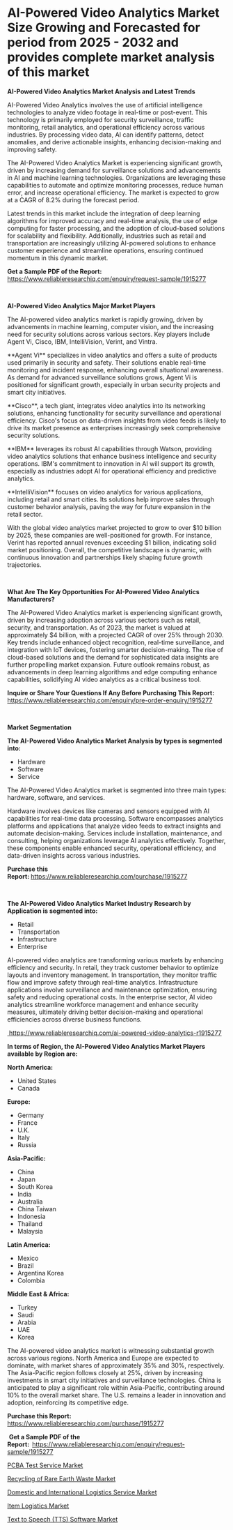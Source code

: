 <p><h1>AI-Powered Video Analytics Market Size Growing and Forecasted for period from 2025 - 2032 and provides complete market analysis of this market</h1></p><p><strong>AI-Powered Video Analytics Market Analysis and Latest Trends</strong></p>
<p><p>AI-Powered Video Analytics involves the use of artificial intelligence technologies to analyze video footage in real-time or post-event. This technology is primarily employed for security surveillance, traffic monitoring, retail analytics, and operational efficiency across various industries. By processing video data, AI can identify patterns, detect anomalies, and derive actionable insights, enhancing decision-making and improving safety.</p><p>The AI-Powered Video Analytics Market is experiencing significant growth, driven by increasing demand for surveillance solutions and advancements in AI and machine learning technologies. Organizations are leveraging these capabilities to automate and optimize monitoring processes, reduce human error, and increase operational efficiency. The market is expected to grow at a CAGR of 8.2% during the forecast period.</p><p>Latest trends in this market include the integration of deep learning algorithms for improved accuracy and real-time analysis, the use of edge computing for faster processing, and the adoption of cloud-based solutions for scalability and flexibility. Additionally, industries such as retail and transportation are increasingly utilizing AI-powered solutions to enhance customer experience and streamline operations, ensuring continued momentum in this dynamic market.</p></p>
<p><strong>Get a Sample PDF of the Report:&nbsp;</strong> <a href="https://www.reliableresearchiq.com/enquiry/request-sample/1915277?utm_campaign=1137&utm_medium=2&utm_source=Github&utm_content=ia&utm_term=11032025&utm_id=ai-powered-video-analytics">https://www.reliableresearchiq.com/enquiry/request-sample/1915277</a></p>
<p>&nbsp;</p>
<p><strong>AI-Powered Video Analytics Major Market Players</strong></p>
<p><p>The AI-powered video analytics market is rapidly growing, driven by advancements in machine learning, computer vision, and the increasing need for security solutions across various sectors. Key players include Agent Vi, Cisco, IBM, IntelliVision, Verint, and Vintra.</p><p>**Agent Vi** specializes in video analytics and offers a suite of products used primarily in security and safety. Their solutions enable real-time monitoring and incident response, enhancing overall situational awareness. As demand for advanced surveillance solutions grows, Agent Vi is positioned for significant growth, especially in urban security projects and smart city initiatives.</p><p>**Cisco**, a tech giant, integrates video analytics into its networking solutions, enhancing functionality for security surveillance and operational efficiency. Cisco's focus on data-driven insights from video feeds is likely to drive its market presence as enterprises increasingly seek comprehensive security solutions.</p><p>**IBM** leverages its robust AI capabilities through Watson, providing video analytics solutions that enhance business intelligence and security operations. IBM's commitment to innovation in AI will support its growth, especially as industries adopt AI for operational efficiency and predictive analytics.</p><p>**IntelliVision** focuses on video analytics for various applications, including retail and smart cities. Its solutions help improve sales through customer behavior analysis, paving the way for future expansion in the retail sector.</p><p>With the global video analytics market projected to grow to over $10 billion by 2025, these companies are well-positioned for growth. For instance, Verint has reported annual revenues exceeding $1 billion, indicating solid market positioning. Overall, the competitive landscape is dynamic, with continuous innovation and partnerships likely shaping future growth trajectories.</p></p>
<p>&nbsp;</p>
<p><strong>What Are The Key Opportunities For AI-Powered Video Analytics Manufacturers?</strong></p>
<p><p>The AI-Powered Video Analytics market is experiencing significant growth, driven by increasing adoption across various sectors such as retail, security, and transportation. As of 2023, the market is valued at approximately $4 billion, with a projected CAGR of over 25% through 2030. Key trends include enhanced object recognition, real-time surveillance, and integration with IoT devices, fostering smarter decision-making. The rise of cloud-based solutions and the demand for sophisticated data insights are further propelling market expansion. Future outlook remains robust, as advancements in deep learning algorithms and edge computing enhance capabilities, solidifying AI video analytics as a critical business tool.</p></p>
<p><strong>Inquire or Share Your Questions If Any Before Purchasing This Report:</strong> <a href="https://www.reliableresearchiq.com/enquiry/pre-order-enquiry/1915277?utm_campaign=1137&utm_medium=2&utm_source=Github&utm_content=ia&utm_term=11032025&utm_id=ai-powered-video-analytics">https://www.reliableresearchiq.com/enquiry/pre-order-enquiry/1915277</a></p>
<p>&nbsp;</p>
<p><strong>Market Segmentation</strong></p>
<p><strong>The AI-Powered Video Analytics Market Analysis by types is segmented into:</strong></p>
<p><ul><li>Hardware</li><li>Software</li><li>Service</li></ul></p>
<p><p>The AI-Powered Video Analytics market is segmented into three main types: hardware, software, and services. </p><p>Hardware involves devices like cameras and sensors equipped with AI capabilities for real-time data processing. Software encompasses analytics platforms and applications that analyze video feeds to extract insights and automate decision-making. Services include installation, maintenance, and consulting, helping organizations leverage AI analytics effectively. Together, these components enable enhanced security, operational efficiency, and data-driven insights across various industries.</p></p>
<p><strong>Purchase this Report:&nbsp;</strong><a href="https://www.reliableresearchiq.com/purchase/1915277?utm_campaign=1137&utm_medium=2&utm_source=Github&utm_content=ia&utm_term=11032025&utm_id=ai-powered-video-analytics">https://www.reliableresearchiq.com/purchase/1915277</a></p>
<p>&nbsp;</p>
<p><strong>The AI-Powered Video Analytics Market Industry Research by Application is segmented into:</strong></p>
<p><ul><li>Retail</li><li>Transportation</li><li>Infrastructure</li><li>Enterprise</li></ul></p>
<p><p>AI-powered video analytics are transforming various markets by enhancing efficiency and security. In retail, they track customer behavior to optimize layouts and inventory management. In transportation, they monitor traffic flow and improve safety through real-time analytics. Infrastructure applications involve surveillance and maintenance optimization, ensuring safety and reducing operational costs. In the enterprise sector, AI video analytics streamline workforce management and enhance security measures, ultimately driving better decision-making and operational efficiencies across diverse business functions.</p></p>
<p><a href="https://www.reliableresearchiq.com/ai-powered-video-analytics-r1915277?utm_campaign=1137&utm_medium=2&utm_source=Github&utm_content=ia&utm_term=11032025&utm_id=ai-powered-video-analytics">&nbsp;https://www.reliableresearchiq.com/ai-powered-video-analytics-r1915277</a></p>
<p><strong>In terms of Region, the AI-Powered Video Analytics Market Players available by Region are:</strong></p>
<p>
    <p> <strong> North America: </strong>
        <ul>
            <li>United States</li>
            <li>Canada</li>
        </ul>
        </p> 
    <p> <strong> Europe: </strong>
        <ul>
            <li>Germany</li>
            <li>France</li>
            <li>U.K.</li>
            <li>Italy</li>
            <li>Russia</li>
        </ul>
        </p> 
    <p> <strong> Asia-Pacific: </strong>
        <ul>
            <li>China</li>
            <li>Japan</li>
            <li>South Korea</li>
            <li>India</li>
            <li>Australia</li>
            <li>China Taiwan</li>
            <li>Indonesia</li>
            <li>Thailand</li>
            <li>Malaysia</li>
        </ul>
        </p> 
    <p> <strong> Latin America: </strong>
        <ul>
            <li>Mexico</li>
            <li>Brazil</li>
            <li>Argentina Korea</li>
            <li>Colombia</li>
        </ul>
        </p> 
    <p> <strong> Middle East & Africa: </strong>
        <ul>
            <li>Turkey</li>
            <li>Saudi</li>
            <li>Arabia</li>
            <li>UAE</li>
            <li>Korea</li>
        </ul>
    </p>
    </p>
<p><p>The AI-powered video analytics market is witnessing substantial growth across various regions. North America and Europe are expected to dominate, with market shares of approximately 35% and 30%, respectively. The Asia-Pacific region follows closely at 25%, driven by increasing investments in smart city initiatives and surveillance technologies. China is anticipated to play a significant role within Asia-Pacific, contributing around 10% to the overall market share. The U.S. remains a leader in innovation and adoption, reinforcing its competitive edge.</p></p>
<p><strong>Purchase this Report: </strong><a href="https://www.reliableresearchiq.com/purchase/1915277?utm_campaign=1137&utm_medium=2&utm_source=Github&utm_content=ia&utm_term=11032025&utm_id=ai-powered-video-analytics">https://www.reliableresearchiq.com/purchase/1915277</a></p>
<p>&nbsp;<strong>Get a Sample PDF of the Report:&nbsp;&nbsp;</strong><a href="https://www.reliableresearchiq.com/enquiry/request-sample/1915277?utm_campaign=1137&utm_medium=2&utm_source=Github&utm_content=ia&utm_term=11032025&utm_id=ai-powered-video-analytics">https://www.reliableresearchiq.com/enquiry/request-sample/1915277</a></p>
<p><strong></strong></p>
<p><p><a href="https://github.com/buseknoden2b/Market-Research-Report-List-1/blob/main/pcba-test-service-market.md?utm_campaign=1137&utm_medium=2&utm_source=Github&utm_content=ia&utm_term=11032025&utm_id=ai-powered-video-analytics">PCBA Test Service Market</a></p><p><a href="https://github.com/makzzochil/Market-Research-Report-List-1/blob/main/recycling-of-rare-earth-waste-market.md?utm_campaign=1137&utm_medium=2&utm_source=Github&utm_content=ia&utm_term=11032025&utm_id=ai-powered-video-analytics">Recycling of Rare Earth Waste Market</a></p><p><a href="https://github.com/heinslakey2x/Market-Research-Report-List-1/blob/main/domestic-and-international-logistics-service-market.md?utm_campaign=1137&utm_medium=2&utm_source=Github&utm_content=ia&utm_term=11032025&utm_id=ai-powered-video-analytics">Domestic and International Logistics Service Market</a></p><p><a href="https://github.com/mronmizoe/Market-Research-Report-List-1/blob/main/item-logistics-market.md?utm_campaign=1137&utm_medium=2&utm_source=Github&utm_content=ia&utm_term=11032025&utm_id=ai-powered-video-analytics">Item Logistics Market</a></p><p><a href="https://github.com/gitfwelday/Market-Research-Report-List-1/blob/main/text-to-speech-tts-software-market.md?utm_campaign=1137&utm_medium=2&utm_source=Github&utm_content=ia&utm_term=11032025&utm_id=ai-powered-video-analytics">Text to Speech (TTS) Software Market</a></p></p>